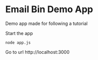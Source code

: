 # Email Bin Demo App
Demo app made for following a tutorial

Start the app
```
node app.js
```

Go to url http://localhost:3000
